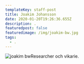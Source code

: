 ```yaml
---
templateKey: staff-post
title: Joakim Johansson
date: 2020-01-20T19:26:36.655Z
description: .
featuredpost: false
featuredimage: /img/joakim-bw.jpg
tags:
  - .
---
```

![joakim bw](/img/joakim-bw.jpg)Researcher och vikarie.

